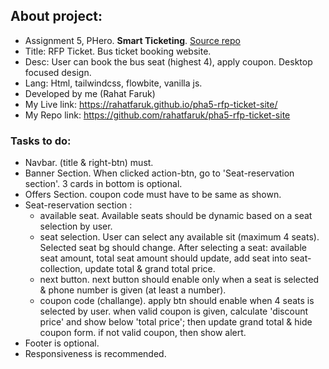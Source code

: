 ## About project:
 - Assignment 5, PHero. **Smart Ticketing**.  [Source repo](https://github.com/ProgrammingHero1/B9A5-smart-ticketing)
 - Title: RFP Ticket. Bus ticket booking website. 
 - Desc: User can book the bus seat (highest 4), apply coupon. Desktop focused design. 
 - Lang: Html, tailwindcss, flowbite, vanilla js.
 - Developed by me (Rahat Faruk)
 - My Live link: https://rahatfaruk.github.io/pha5-rfp-ticket-site/ 
 - My Repo link: https://github.com/rahatfaruk/pha5-rfp-ticket-site 


### Tasks to do:
  - Navbar. (title & right-btn) must.
  - Banner Section. When clicked action-btn, go to 'Seat-reservation section'. 3 cards in bottom is optional. 
  - Offers Section. coupon code must have to be same as shown.
  - Seat-reservation section : 
    - available seat. Available seats should be dynamic based on a seat selection by user.
    - seat selection. User can select any available sit (maximum 4 seats). Selected seat bg should change. After selecting a seat: available seat amount, total seat amount should update, add seat into seat-collection, update total & grand total price.
    - next button. next button should enable only when a seat is selected & phone number is given (at least a number).
    - coupon code (challange). apply btn should enable when 4 seats is selected by user. when valid coupon is given, calculate 'discount price' and show below 'total price'; then update grand total & hide coupon form. if not valid coupon, then show alert.
  - Footer is optional.
  - Responsiveness is recommended.